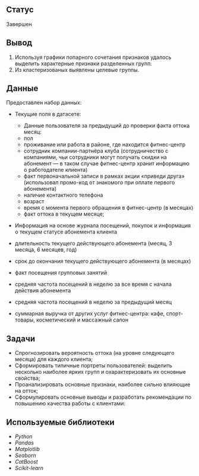 ## Статус

Завершен

## Вывод

1. Используя графики попарного сочетания признаков удалось выделить характерные признаки разделенных групп.
2. Из кластеризованых выявлены целевые группы.

## Данные

 Предоставлен набор данных:


- Текущие поля в датасете:
   - Данные пользователя за предыдущий до проверки факта оттока месяц:
   - пол
   - проживание или работа в районе, где находится фитнес-центр
   - сотрудник компании-партнёра клуба (сотрудничество с компаниями, чьи сотрудники могут получать скидки на абонемент — в таком случае фитнес-центр хранит информацию о работодателе клиента)
   -  факт первоначальной записи в рамках акции «приведи друга» (использовал промо-код от знакомого при оплате первого абонемента)
   - наличие контактного телефона
   - возраст
   - время с момента первого обращения в фитнес-центр (в месяцах)
   - факт оттока в текущем месяце;
   
- Информация на основе журнала посещений, покупок и информация о текущем статусе абонемента клиента
 - длительность текущего действующего абонемента (месяц, 3 месяца, 6 месяцев, год)
 - срок до окончания текущего действующего абонемента (в месяцах)
 - факт посещения групповых занятий
 - средняя частота посещений в неделю за все время с начала действия абонемента
 - средняя частота посещений в неделю за предыдущий месяц
 - суммарная выручка от других услуг фитнес-центра: кафе, спорт-товары, косметический и массажный салон


## Задачи

- Спрогнозировать вероятность оттока (на уровне следующего месяца) для каждого клиента;
- Сформировать типичные портреты пользователей: выделить несколько наиболее ярких групп и охарактеризовать их основные свойства;
- Проанализировать основные признаки, наиболее сильно влияющие на отток;
- Сформулировать основные выводы и разработать рекомендации по повышению качества работы с клиентами:


## Используемые библиотеки

* *Python*
* *Pandas*
* *Matplotlib*
* *Seaborn*
* *CatBoost*
* *Scikit-learn*
